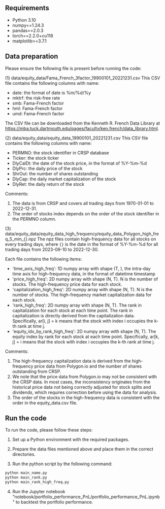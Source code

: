 ## Requirements

- Python 3.10
- numpy==1.24.3
- pandas==2.0.3
- torch==2.2.0+cu118
- matplotlib>=3.7.1

## Data preparation

Please ensure the following file is present before running the code: 

(1) data/equity_data/Fama_French_3factor_19900101_20221231.csv
This CSV file contains the following columns with name:
- date: the format of date is %m/%d/%y
- mktrf: the risk-free rate
- smb: Fama-French factor
- hml: Fama-French factor
- umd: Fama-French factor

The CSV file can be downloaded from the Kenneth R. French Data Library at https://mba.tuck.dartmouth.edu/pages/faculty/ken.french/data_library.html.

(2) data/equity_data/equity_data_19900101_20221231.csv
This CSV file contains the following columns with name:
- PERMNO: the stock identifier in CRSP database
- Ticker: the stock ticker
- DlyCalDt: the date of the stock price, in the format of %Y-%m-%d
- DlyPrc: the daily price of the stock
- ShrOut: the number of shares outstanding
- DlyCap: the daily market capitalization of the stock
- DlyRet: the daily return of the stock

Comments:
1. The data is from CRSP and covers all trading days from 1970-01-01 to 2022-12-31. 
2. The order of stocks index depends on the order of the stock identifier in the PERMNO column.

(3) data/equity_data/equity_data_high_frequency/equity_data_Polygon_high_freq_5_min_{}.npz
The npz files contain high-frequency data for all stocks on every trading days, where `{}` is the date in the format of %Y-%m-%d for all trading days from 2023-09-10 to 2022-12-30.

Each file contains the following items:
- 'time_axis_high_freq': 1D numpy array with shape (T, ), the intra-day time axis for high-frequency data, in the format of datetime timestamp
- 'price_high_freq': 2D numpy array with shape (N, T). N is the number of stocks. The high-frequency price data for each stock.
- 'capitalization_high_freq': 2D numpy array with shape (N, T). N is the number of stocks. The high-frequency market capitalization data for each stock.
- 'rank_high_freq': 2D numpy array with shape (N, T). The rank in capitalization for each stock at each time point. The rank in capitalization is directly derived from the capitalization data. Specifically, ar[i, j] = k means that the stock with index i occupies the k-th rank at time j.
- 'equity_idx_by_rank_high_freq': 2D numpy array with shape (N, T). The equity index by rank for each stock at each time point. Specifically, ar[k, j] = i means that the stock with index i occupies the k-th rank at time j.

Comments:
1. The high-frequency capitalization data is derived from the high-frequency price data from Polygon.io and the number of shares outstanding from CRSP. 
2. We note that the price data from Polygon.io may not be consistent with the CRSP data. In most cases, the inconsistency originates from the historical price data not being correctly adjusted for stock splits and dividends, which requires correction before using the data for analysis.
3. The order of the stocks in the high-frequency data is consistent with the order in the equity_data.csv file. 

## Run the code
To run the code, please follow these steps:
1. Set up a Python environment with the required packages.

2. Prepare the data files mentioned above and place them in the correct directories.

3. Run the python script by the following command:
```bash
python main_name.py
python main_rank.py
python main_rank_high_freq.py
```

4. Run the Jupyter notebook "notebook/portfolio_performance_PnL/portfolio_performance_PnL.ipynb" to backtest the portfolio performance.




